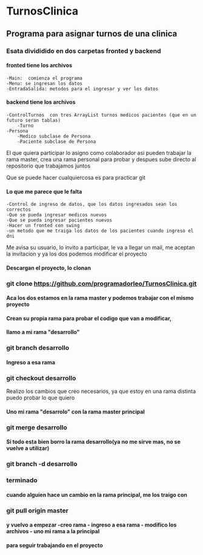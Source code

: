 # TurnosClinica 

## Programa para asignar turnos de una clinica

### Esata divididido en dos carpetas fronted y backend

#### fronted  tiene los archivos
	-Main:  comienza el programa
	-Menu: se ingresan los datos
	-EntradaSalida: metodos para el ingresar y ver los datos


#### backend tiene los archivos
	-ControlTurnos  con tres ArrayList turnos medicos pacientes (que en un futuro seran tablas)
        -Turno
	-Persona 
		-Medico subclase de Persona 
		-Paciente subclase de Persona 
		

El que quiera participar lo asigno como colaborador asi pueden trabajar la rama master,
crea una rama personal para probar y despues sube directo al repositorio que trabajamos juntos 


Que se puede hacer cualquiercosa es para practicar git

#### Lo que me parece que le falta 

	-Control de ingreso de datos, que los datos ingresados sean los correctos
	-Que se pueda ingresar medicos nuevos
	-Que se pueda ingresar pacientes nuevos
	-Hacer un fronted con swing 
	-un metodo que me traiga los datos de los pacientes cuando ingreso el dni 
  
	
  Me avisa su usuario, lo invito a participar, le va a llegar un mail, me aceptan la invitacion y ya los 
dos podemos modificar el proyecto 

 #### Descargan el proyecto,  lo clonan 
### **git clone https://github.com/programadorleo/TurnosClinica.git**
 #### Aca los dos estamos en la rama master y podemos trabajar con el mismo proyecto 

 #### Crean su propia rama para probar el codigo que van a modificar,  
 #### llamo a mi rama  "desarrollo" 
### **git branch desarrollo**

 #### Ingreso a esa rama 
### **git checkout desarrollo**

  Realizo los cambios que creo necesarios, ya que estoy en una rama distinta puedo probar 
  lo que quiero 

 #### Uno mi rama "desarrolo" con la rama master principal 
### **git merge desarrollo** 

 #### Si todo esta bien borro la rama desarrollo(ya no me sirve mas, no se vuelve a utilizar)
### **git branch -d desarrollo**

### terminado 


#### cuando alguien hace un cambio en la rama principal, me los traigo con
### **git pull origin master** 

#### y vuelvo a empezar -creo rama - ingreso a esa rama - modifico los archivos - uno mi rama a la principal 
#### para seguir trabajando en el proyecto 


